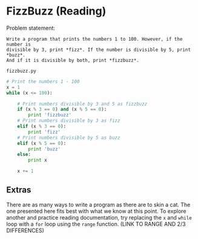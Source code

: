# FizzBuzz (Reading)

Problem statement:

```
Write a program that prints the numbers 1 to 100. However, if the number is
divisible by 3, print *fizz*. If the number is divisible by 5, print *buzz*.
And if it is divisible by both, print *fizzbuzz*.
```

`fizzbuzz.py`

```python
# Print the numbers 1 - 100
x = 1
while (x <= 100):

    # Print numbers divisible by 3 and 5 as fizzbuzz
    if (x % 3 == 0) and (x % 5 == 0):
        print 'fizzbuzz'
    # Print numbers divisible by 3 as fizz
    elif (x % 3 == 0):
        print 'fizz'
    # Print numbers divisible by 5 as buzz
    elif (x % 5 == 0):
        print 'buzz'
    else:
        print x

    x += 1
```

## Extras

There are as many ways to write a program as there are to skin a cat. The one
presented here fits best with what we know at this point. To explore another
and practice reading documentation, try replacing the `x` and `while` loop with
a `for` loop using the `range` function. (LINK TO RANGE AND 2/3 DIFFERENCES)

